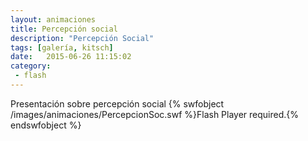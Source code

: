 ```yaml
---
layout: animaciones
title: Percepción social
description: "Percepción Social"
tags: [galería, kitsch]
date:   2015-06-26 11:15:02
category:
 - flash
---
```

Presentación sobre percepción social
{% swfobject /images/animaciones/PercepcionSoc.swf %}Flash Player required.{% endswfobject %}
